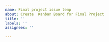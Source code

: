 ```yaml
---
name: Final project issue temp
about: Create  Kanban Board for Final Project
title: ''
labels: ''
assignees: ''

---
```



